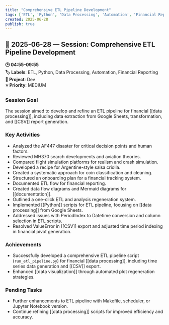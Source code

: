 ```yaml
---
title: "Comprehensive ETL Pipeline Development"
tags: ['ETL', 'Python', 'Data Processing', 'Automation', 'Financial Reporting']
created: 2025-06-28
publish: true
---
```


## 📅 2025-06-28 — Session: Comprehensive ETL Pipeline Development

**🕒 04:55–09:55**  
**🏷️ Labels**: ETL, Python, Data Processing, Automation, Financial Reporting  
**📂 Project**: Dev  
**⭐ Priority**: MEDIUM  


### Session Goal
The session aimed to develop and refine an ETL pipeline for financial [[data processing]], including data extraction from Google Sheets, transformation, and [[CSV]] report generation.

### Key Activities
- Analyzed the AF447 disaster for critical decision points and human factors.
- Reviewed MH370 search developments and aviation theories.
- Compared flight simulation platforms for realism and crash simulation.
- Developed a recipe for Argentine-style salsa criolla.
- Created a systematic approach for coin classification and cleaning.
- Structured an onboarding plan for a financial tracking system.
- Documented ETL flow for financial reporting.
- Created data flow diagrams and Mermaid diagrams for [[documentation]].
- Outlined a one-click ETL and analysis regeneration system.
- Implemented [[Python]] scripts for ETL pipeline, focusing on [[data processing]] from Google Sheets.
- Addressed issues with PeriodIndex to Datetime conversion and column selection in ETL scripts.
- Resolved ValueError in [[CSV]] export and adjusted time period indexing in financial pivot generation.

### Achievements
- Successfully developed a comprehensive ETL pipeline script (`run_etl_pipeline.py`) for financial [[data processing]], including time series data generation and [[CSV]] export.
- Enhanced [[data visualization]] through automated plot regeneration strategies.

### Pending Tasks
- Further enhancements to ETL pipeline with Makefile, scheduler, or Jupyter Notebook version.
- Continue refining [[data processing]] scripts for improved efficiency and accuracy.
